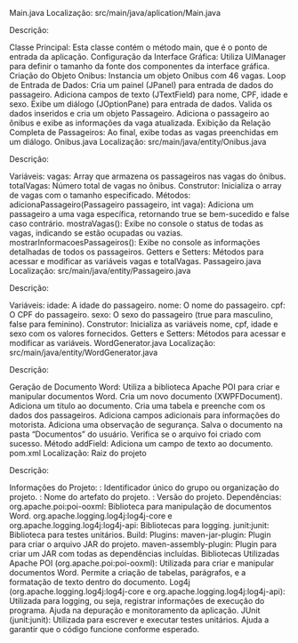 Main.java
Localização: src/main/java/aplication/Main.java

Descrição:

Classe Principal: Esta classe contém o método main, que é o ponto de entrada da aplicação.
Configuração da Interface Gráfica: Utiliza UIManager para definir o tamanho da fonte dos componentes da interface gráfica.
Criação do Objeto Onibus: Instancia um objeto Onibus com 46 vagas.
Loop de Entrada de Dados:
Cria um painel (JPanel) para entrada de dados do passageiro.
Adiciona campos de texto (JTextField) para nome, CPF, idade e sexo.
Exibe um diálogo (JOptionPane) para entrada de dados.
Valida os dados inseridos e cria um objeto Passageiro.
Adiciona o passageiro ao ônibus e exibe as informações da vaga atualizada.
Exibição da Relação Completa de Passageiros: Ao final, exibe todas as vagas preenchidas em um diálogo.
Onibus.java
Localização: src/main/java/entity/Onibus.java

Descrição:

Variáveis:
vagas: Array que armazena os passageiros nas vagas do ônibus.
totalVagas: Número total de vagas no ônibus.
Construtor: Inicializa o array de vagas com o tamanho especificado.
Métodos:
adicionaPassageiro(Passageiro passageiro, int vaga): Adiciona um passageiro a uma vaga específica, retornando true se bem-sucedido e false caso contrário.
mostraVagas(): Exibe no console o status de todas as vagas, indicando se estão ocupadas ou vazias.
mostrarInformacoesPassageiros(): Exibe no console as informações detalhadas de todos os passageiros.
Getters e Setters: Métodos para acessar e modificar as variáveis vagas e totalVagas.
Passageiro.java
Localização: src/main/java/entity/Passageiro.java

Descrição:

Variáveis:
idade: A idade do passageiro.
nome: O nome do passageiro.
cpf: O CPF do passageiro.
sexo: O sexo do passageiro (true para masculino, false para feminino).
Construtor: Inicializa as variáveis nome, cpf, idade e sexo com os valores fornecidos.
Getters e Setters: Métodos para acessar e modificar as variáveis.
WordGenerator.java
Localização: src/main/java/entity/WordGenerator.java

Descrição:

Geração de Documento Word:
Utiliza a biblioteca Apache POI para criar e manipular documentos Word.
Cria um novo documento (XWPFDocument).
Adiciona um título ao documento.
Cria uma tabela e preenche com os dados dos passageiros.
Adiciona campos adicionais para informações do motorista.
Adiciona uma observação de segurança.
Salva o documento na pasta “Documentos” do usuário.
Verifica se o arquivo foi criado com sucesso.
Método addField: Adiciona um campo de texto ao documento.
pom.xml
Localização: Raiz do projeto

Descrição:

Informações do Projeto:
<groupId>: Identificador único do grupo ou organização do projeto.
<artifactId>: Nome do artefato do projeto.
<version>: Versão do projeto.
Dependências:
org.apache.poi:poi-ooxml: Biblioteca para manipulação de documentos Word.
org.apache.logging.log4j:log4j-core e org.apache.logging.log4j:log4j-api: Bibliotecas para logging.
junit:junit: Biblioteca para testes unitários.
Build:
Plugins:
maven-jar-plugin: Plugin para criar o arquivo JAR do projeto.
maven-assembly-plugin: Plugin para criar um JAR com todas as dependências incluídas.
Bibliotecas Utilizadas
Apache POI (org.apache.poi:poi-ooxml):
Utilizada para criar e manipular documentos Word.
Permite a criação de tabelas, parágrafos, e a formatação de texto dentro do documento.
Log4j (org.apache.logging.log4j:log4j-core e org.apache.logging.log4j:log4j-api):
Utilizada para logging, ou seja, registrar informações de execução do programa.
Ajuda na depuração e monitoramento da aplicação.
JUnit (junit:junit):
Utilizada para escrever e executar testes unitários.
Ajuda a garantir que o código funcione conforme esperado.
